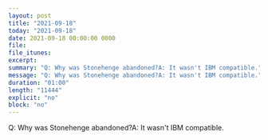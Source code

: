 ```yaml
---
layout: post
title: "2021-09-18"
today: "2021-09-18"
date: 2021-09-18 00:00:00 0000
file:
file_itunes:
excerpt:
summary: "Q: Why was Stonehenge abandoned?A: It wasn't IBM compatible."
message: "Q: Why was Stonehenge abandoned?A: It wasn't IBM compatible."
duration: "01:00"
length: "11444"
explicit: "no"
block: "no"
---
```

Q: Why was Stonehenge abandoned?A: It wasn't IBM compatible.

